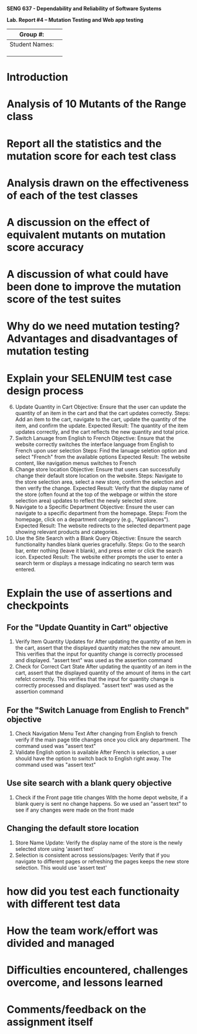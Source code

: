 **SENG 637 - Dependability and Reliability of Software Systems**

**Lab. Report \#4 – Mutation Testing and Web app testing**

| Group \#:      |     |
| -------------- | --- |
| Student Names: |     |
|                |     |
|                |     |
|                |     |

# Introduction

# Analysis of 10 Mutants of the Range class 

# Report all the statistics and the mutation score for each test class

# Analysis drawn on the effectiveness of each of the test classes

# A discussion on the effect of equivalent mutants on mutation score accuracy

# A discussion of what could have been done to improve the mutation score of the test suites

# Why do we need mutation testing? Advantages and disadvantages of mutation testing

# Explain your SELENUIM test case design process
6. Update Quantity in Cart
   Objective: Ensure that the user can update the quantity of an item in the cart and that the cart updates correctly.
   Steps: Add an item to the cart, navigate to the cart, update the quantity of the item, and confirm the update.
   Expected Result: The quantity of the item updates correctly, and the cart reflects the new quantity and total price.
7. Switch Lanuage from English to French
   Objective: Ensure that the website correctly switches the interface language from English to French upon user selection
   Steps: Find the lanuage seletion option and select "French" from the available options
   Expected Result: The website content, like navigation menus switches to French
8. Change store location 
    Objective: Ensure that users can successfully change their default store location on the website.
    Steps: Navigate to the store selection area, select a new store, confirm the selection and then verify the change.
    Expected Result: Verify that the display name of the store (often found at the top of the webpage or within the store selection area) updates to reflect the newly selected store.
9. Navigate to a Specific Department
  Objective: Ensure the user can navigate to a specific department from the homepage.
  Steps: From the homepage, click on a department category (e.g., "Appliances").
  Expected Result: The website redirects to the selected department page showing relevant products and categories.
10. Use the Site Search with a Blank Query
  Objective: Ensure the search functionality handles blank queries gracefully.
  Steps: Go to the search bar, enter nothing (leave it blank), and press enter or click the search icon.
  Expected Result: The website either prompts the user to enter a search term or displays a message indicating no search term was entered.
# Explain the use of assertions and checkpoints
## For the "Update Quantity in Cart" objective
1. Verify Item Quantity Updates for 
   After updating the quantity of an item in the cart, assert that the displayed quantity matches the new amount. This verifies that the input for quantity change is correctly processed and displayed. "assert text" was used as the assertion command
2. Check for Correct Cart State
   After updating the quantity of an item in the cart, assert that the displayed quantity of the amount of items in the cart refelct correctly. This verifies that the input for quantity change is correctly processed and displayed. "assert text" was used as the assertion command
## For the "Switch Lanuage from English to French" objective
1. Check Navigation Menu Text
   After changing from English to french verify if the main page title changes once you click any department. The command used was "assert text"
2. Validate English option is available
   After French is selection, a user should have the option to switch back to English right away. The command used was "assert text"
## Use site search with a blank query objective
1. Check if the Front page title changes
   With the home depot website, if a blank query is sent no change happens. So we used an "assert text" to see if any changes were made on the front made
## Changing the default store location
1. Store Name Update: Verify the display name of the store is the newly selected store using 'assert text'
2. Selection is consistent across sessions/pages: Verify that if you navigate to different pages or refreshing the pages keeps the new store selection. This would use 'assert text'
   
   
   
# how did you test each functionaity with different test data

# How the team work/effort was divided and managed

# Difficulties encountered, challenges overcome, and lessons learned

# Comments/feedback on the assignment itself
